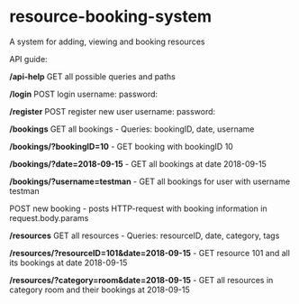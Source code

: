 # resource-booking-system
A system for adding, viewing and booking resources

API guide:

**/api-help**
GET all possible queries and paths

**/login**
POST login
username: <USERNAME>
password: <PASSWORD>

**/register**
POST register new user
username: <USERNAME>
password: <PASSWORD>

**/bookings**
GET all bookings - Queries: bookingID, date, username

**/bookings/?bookingID=10** - GET booking with bookingID 10

**/bookings/?date=2018-09-15** - GET all bookings at date 2018-09-15

**/bookings/?username=testman** - GET all bookings for user with username testman

POST new booking - posts HTTP-request with booking information in request.body.params

**/resources**
GET all resources - Queries: resourceID, date, category, tags

**/resources/?resourceID=101&date=2018-09-15** - GET resource 101 and all its bookings at date 2018-09-15

**/resources/?category=room&date=2018-09-15** - GET all resources in category room and their bookings at 2018-09-15
